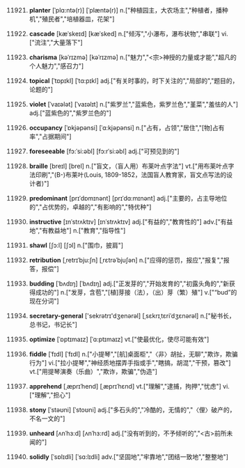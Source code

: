 11921. **planter**
[ˈplɑ:ntə(r)]  [ˈplæntə(r)]
n.["种植园主，大农场主","种植者，播种机","殖民者","培植器皿，花架"]  

11922. **cascade**
[kæˈskeɪd]  [kæˈsked]
n.["倾泻","小瀑布，瀑布状物","串联"]  vi.["流注","大量落下"]  

11923. **charisma**
[kəˈrɪzmə]  [kəˈrɪzmə]
n.["魅力","<宗>神授的力量或才能","超凡的个人魅力","感召力"]  

11924. **topical**
[ˈtɒpɪkl]  [ˈtɑ:pɪkl]
adj.["有关时事的，时下关注的","局部的","题目的，论题的"]  

11925. **violet**
[ˈvaɪələt]  [ˈvaɪəlɪt]
n.["紫罗兰","蓝紫色，紫罗兰色","堇菜","羞怯的人"]  adj.["蓝紫色的","紫罗兰色的"]  

11926. **occupancy**
[ˈɒkjəpənsi]  [ˈɑ:kjəpənsi]
n.["占有，占领","居住","[物]占有率","占据期间"]  

11927. **foreseeable**
[fɔ:ˈsi:əbl]  [fɔ:rˈsi:əbl]
adj.["可预见到的"]  

11928. **braille**
[breɪl]  [brel]
n.["盲文，（盲人用）布莱叶点字法"]  vt.["用布莱叶点字法印刷","(B-)布莱叶(Louis, 1809-1852，法国盲人教育家，盲文点写法的设计者)"]  

11929. **predominant**
[prɪˈdɒmɪnənt]  [prɪˈdɑ:mɪnənt]
adj.["主要的，占主导地位的","占优势的，卓越的","有影响的","特优种"]  

11930. **instructive**
[ɪnˈstrʌktɪv]  [ɪnˈstrʌktɪv]
adj.["有益的","教育性的"]  adv.["有益地","有教益地"]  n.["教育","指导性"]  

11931. **shawl**
[ʃɔ:l]  [ʃɔl]
n.["围巾，披肩"]  

11932. **retribution**
[ˌretrɪˈbju:ʃn]  [ˌrɛtrəˈbjuʃən]
n.["应得的惩罚，报应","报复","报答，报偿"]  

11933. **budding**
[ˈbʌdɪŋ]  [ˈbʌdɪŋ]
adj.["正发芽的","开始发育的","初露头角的","新获得成功的"]  n.["发芽，含苞","[植]芽接（法），（出）芽（繁）殖"]  v.["“bud”的现在分词"]  

11934. **secretary-general**
['sekrətrɪ'dʒenərəl]  [ˌsɛkrɪˌtɛriˈdʒɛnərəl]
n.["秘书长，总书记，书记长"]  

11935. **optimize**
[ˈɒptɪmaɪz]  [ˈɑ:ptɪmaɪz]
vt.["使最优化，使尽可能有效"]  

11936. **fiddle**
[ˈfɪdl]  [ˈfɪdl]
n.["小提琴","[航]桌面柜","〈非〉胡扯，无聊","欺诈，欺骗行为"]  vi.["拉小提琴","神经质地摆弄手指或手","瞎搞，胡混","干预，篡改"]  vt.["用提琴演奏（乐曲）","欺诈，欺骗","伪造"]  

11937. **apprehend**
[ˌæprɪˈhend]  [ˌæprɪˈhɛnd]
vt.["理解","逮捕，拘押","忧虑"]  vi.["理解","担心"]  

11938. **stony**
[ˈstəʊni]  [ˈstoʊni]
adj.["多石头的","冷酷的，无情的","〈俚〉破产的，不名一文的"]  

11939. **unheard**
[ʌnˈhɜ:d]  [ʌnˈhɜ:rd]
adj.["没有听到的，不予倾听的","<古>前所未闻的"]  

11940. **solidly**
[ˈsɒlɪdli]  [ˈsɑ:lɪdli]
adv.["坚固地","牢靠地","团结一致地","整整地"]  

